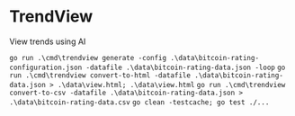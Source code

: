 # TrendView
View trends using AI

`go run .\cmd\trendview generate -config .\data\bitcoin-rating-configuration.json -datafile .\data\bitcoin-rating-data.json -loop`
`go run .\cmd\trendview convert-to-html -datafile .\data\bitcoin-rating-data.json > .\data\view.html; .\data\view.html`
`go run .\cmd\trendview convert-to-csv -datafile .\data\bitcoin-rating-data.json > .\data\bitcoin-rating-data.csv`
`go clean -testcache; go test ./...`